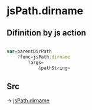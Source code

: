 # jsPath.dirname

## Difinition by js action

```js.js

var=parentDirPath
	?func=jsPath.dirname
		?args=
			&pathString=
```

## Src

-> [jsPath.dirname](https://github.com/puutaro/CommandClick/blob/master/app/src/main/java/com/puutaro/commandclick/fragment_lib/terminal_fragment/js_interface/JsPath.kt#L96)


